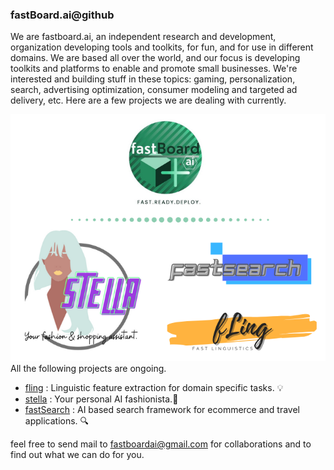 ### fastBoard.ai@github
We are fastboard.ai, an independent research and development, organization developing tools and toolkits, for fun, and for use in different domains. We are based all over the world, and our focus is developing toolkits and platforms to enable and promote small businesses. We're interested and building stuff in these topics: gaming, personalization, search, advertising optimization, consumer modeling and targeted ad delivery, etc. Here are a few projects we are dealing with currently.

![fastBoard](./fastboradaiposter.png)
All the following projects are ongoing.
- [fling](https://github.com/fastboardAI/fling) : Linguistic feature extraction for domain specific tasks. 💡 
- [stella](https://github.com/fastboardAI/stella) : Your personal AI fashionista.👩 
- [fastSearch](https://github.com/fastboardAI/fastSearch) : AI based search framework for ecommerce and travel applications. 🔍

feel free to send mail to fastboardai@gmail.com for collaborations and to find out what we can do for you.
